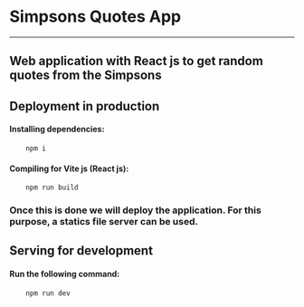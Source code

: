 # Simpsons Quotes App

------------

## Web application with React js to get random quotes from the Simpsons

## Deployment in production

#### Installing dependencies:

```
    npm i
```

#### Compiling for Vite js (React js):

```  
    npm run build
```

### Once this is done we will deploy the application. For this purpose, a statics file server can be used.


## Serving for development

#### Run the following command:

```  
    npm run dev
```